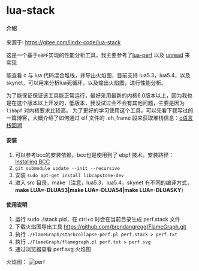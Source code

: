 # lua-stack

#### 介绍
来源于: https://gitee.com/lindx-code/lua-stack

这是一个基于`eBPF`实现的性能分析工具，我主要参考了[lua-perf](https://github.com/findstr/lua-perf) 以及 [unread](https://github.com/etherealvisage/unread) 来实现

能查看 c 与 lua 代码混合堆栈，并导出火焰图，目前支持 lua5.3，lua5.4，以及 skynet，可以用来分析lua死循环，以及输出火焰图，进行性能分析。 

为了能保证保证该工具能正常运行，最好采用最新的内核6.0版本以上，因为我也是在这个版本以上开发的，低版本，我没试过会不会有其他问题，主要是因为 `libbpf` 对内核要求比较高。
为了更好的学习使用这个工具，可以先看下我写过的一篇博客，大概介绍了如何通过 elf 文件的 .eh_frame 段来获取堆栈信息：[c语言 栈回溯](https://www.cnblogs.com/lindx/p/18240798)

#### 安装
1.  可以参考bcc的安装依赖，bcc也是使用到了 ebpf 技术。安装路径：[Installing BCC](https://github.com/iovisor/bcc/blob/master/INSTALL.md)
2.  `git submodule update --init --recursive`
3.  安装 `sudo apt-get install libcapstone-dev`
4.  进入 src 目录，make（注意，lua5.3，lua5.4，skynet 有不同的编译方式， **make LUA=-DLUA53|make LUA=-DLUA54|make LUA=-DLUASKY**）

#### 使用说明
1.  运行 sudo ./stack pid，在 ctrl+c 时会在当前目录生成 perf.stack 文件
2.  下载火焰图导出工具 https://github.com/brendangregg/FlameGraph.git
3.  执行 `./FlameGraph/stackcollapse-perf.pl perf.stack > perf.txt`
4.  执行 `./FlameGraph/flamegraph.pl perf.txt > perf.svg`
5.  通过浏览器查看 perf.svg 火焰图

火焰图：
![perf](./svg/skynet.svg)
